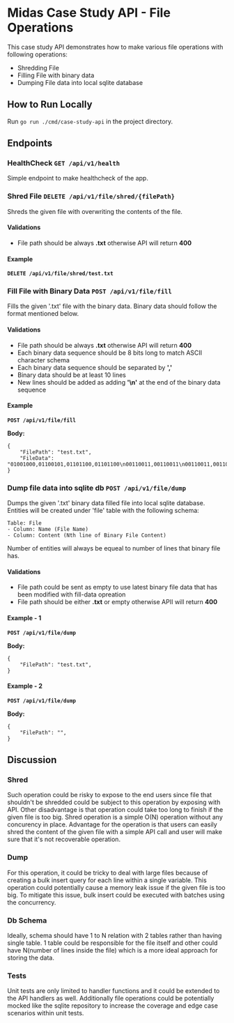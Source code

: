 # Midas Case Study API - File Operations

This case study API demonstrates how to make various file operations with following operations:
- Shredding File
- Filling File with binary data
- Dumping File data into local sqlite database

## How to Run Locally

Run `go run ./cmd/case-study-api` in the project directory.

## Endpoints 

### HealthCheck `GET /api/v1/health`
Simple endpoint to make healthcheck of the app.

### Shred File `DELETE /api/v1/file/shred/{filePath}`
Shreds the given file with overwriting the contents of the file. 

#### Validations 
- File path should be always **.txt** otherwise API will return **400**

#### Example 

**`DELETE /api/v1/file/shred/test.txt`**

### Fill File with Binary Data `POST /api/v1/file/fill`
Fills the given '.txt' file with the binary data. 
Binary data should follow the format mentioned below.

#### Validations 
- File path should be always **.txt** otherwise API will return **400**
- Each binary data sequence should be 8 bits long to match ASCII character schema
- Each binary data sequence should be separated by **','**
- Binary data should be at least 10 lines
- New lines should be added as adding **'\n'** at the end of the binary data sequence

#### Example

**`POST /api/v1/file/fill`**

**Body:**
```
{
    "FilePath": "test.txt",
    "FileData": "01001000,01100101,01101100,01101100\n00110011,00110011\n00110011,00110001\n00110011,00110001\n01001000,01100101,01101100,01101100\n01001000,01100101,01101100,01101100\n01001000,01100101,01101100,01101100\n01001000,01100101,01101100,01101100\n01001000,01100101,01101100,01101100\n01001000,01100101,01101100,01101100\n01001000,01101100,01101100,01101100,01001000,01100101,01101111"
}
```

### Dump file data into sqlite db `POST /api/v1/file/dump`
Dumps the given '.txt' binary data filled file into local sqlite database. 
Entities will be created under 'file' table with the following schema:

```
Table: File
- Column: Name (File Name)
- Column: Content (Nth line of Binary File Content)
```

Number of entities will always be equeal to number of lines that binary file has. 

#### Validations 
- File path could be sent as empty to use latest binary file data that has been modified with fill-data opreation
- File path should be either **.txt** or empty otherwise APII will return **400**

#### Example - 1

**`POST /api/v1/file/dump`**

**Body:**
```
{
    "FilePath": "test.txt",
}
```

#### Example - 2

**`POST /api/v1/file/dump`**

**Body:**
```
{
    "FilePath": "",
}
```

## Discussion

### Shred
Such operation could be risky to expose to the end users since file that shouldn't be shredded could be subject to this operation by exposing with API.
Other disadvantage is that operation could take too long to finish if the given file is too big. Shred operation is a simple O(N) operation without any concurency in place. 
Advantage for the operation is that users can easily shred the content of the given file with a simple API call and user will make sure that it's not recoverable operation.

### Dump
For this operation, it could be tricky to deal with large files because of creating a bulk insert query for each line within a single variable. 
This operation could potentially cause a memory leak issue if the given file is too big. To mitigate this issue, bulk insert could be executed with batches using the concurrency. 

### Db Schema
Ideally, schema should have 1 to N relation with 2 tables rather than having single table. 
1 table could be responsible for the file itself and other could have N(number of lines inside the file) which is a more ideal approach for storing the data. 

### Tests

Unit tests are only limited to handler functions and it could be extended to the API handlers as well.
Additionally file operations could be potentially mocked like the sqlite repository to increase the coverage and edge case scenarios within unit tests.


